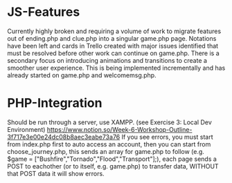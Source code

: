 # JS-Features

Currently highly broken and requiring a volume of work to migrate features out of ending.php and clue.php into a singular game.php page. Notations have been left and cards in Trello created with major issues identified that must be resolved before other work can continue on game.php.
There is a secondary focus on introducing animations and transitions to create a smoother user experience. This is being implemented incrementally and has already started on game.php and welcomemsg.php. 

# PHP-Integration
Should be run through a server, use XAMPP. (see Exercise 3: Local Dev Environment)
https://www.notion.so/Week-6-Workshop-Outline-3f717e3e00e24dc08b8aec3eabe73a76
If you see errors, you must start from index.php first to auto access an account, then you can start from choose_journey.php, this sends an array for game.php to follow (e.g. $game = \["Bushfire","Tornado","Flood","Transport"\];), each page sends a POST to eachother (or to itself, e.g. game.php) to transfer data, WITHOUT that POST data it will show errors.
